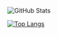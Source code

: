 


![GitHub Stats](https://github-readme-stats.vercel.app/api?username=jallpatell&theme=onedark&show_icons=true)

[![Top Langs](https://github-readme-stats.vercel.app/api/top-langs/?username=jallpatell&layout=donut&theme=onedark)](https://github.com/anuraghazra/github-readme-stats)

